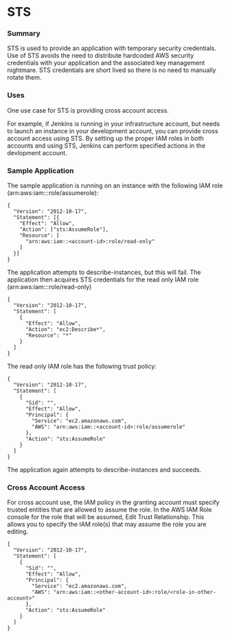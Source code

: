 # STS

### Summary

STS is used to provide an application with temporary security credentials.
Use of STS avoids the need to distribute hardcoded AWS security credentials
with your application and the associated key management nightmare.
STS credentials are short lived so there is no need to manually rotate them.

### Uses

One use case for STS is providing cross account access.

For example, if Jenkins is running in your infrastructure account, but needs
to launch an instance in your development account, you can provide cross account
access using STS. By setting up the proper IAM roles in both accounts and
using STS, Jenkins can perform specified actions in the devlopment account.

### Sample Application

The sample application is running on an instance with the following IAM role
(arn:aws:iam::<account-id>:role/assumerole):
```
{
  "Version": "2012-10-17",
  "Statement": [{
    "Effect": "Allow",
    "Action": ["sts:AssumeRole"],
    "Resource": [
      "arn:aws:iam::<account-id>:role/read-only"
    ]
  }]
}
```

The application attempts to describe-instances, but this will fail.
The application then acquires STS credentials for the read only IAM role
(arn:aws:iam::<account-id>:role/read-only)
```
{
  "Version": "2012-10-17",
  "Statement": [
    {
      "Effect": "Allow",
      "Action": "ec2:Describe*",
      "Resource": "*"
    }
  ]
}
```

The read only IAM role has the following trust policy:
```
{
  "Version": "2012-10-17",
  "Statement": [
    {
      "Sid": "",
      "Effect": "Allow",
      "Principal": {
        "Service": "ec2.amazonaws.com",
        "AWS": "arn:aws:iam::<account-id>:role/assumerole"
      },
      "Action": "sts:AssumeRole"
    }
  ]
}
```

The application again attempts to describe-instances and succeeds.


### Cross Account Access

For cross account use, the IAM policy in the granting account must specify
trusted entities that are allowed to assume the role.
In the AWS IAM Role console for the role that will be assumed, Edit Trust
Relationship. This allows you to specify the IAM role(s) that may assume
the role you are editing.

```
{
  "Version": "2012-10-17",
  "Statement": [
    {
      "Sid": "",
      "Effect": "Allow",
      "Principal": {
        "Service": "ec2.amazonaws.com",
        "AWS": "arn:aws:iam::<other-account-id>:role/<role-in-other-account>"
      },
      "Action": "sts:AssumeRole"
    }
  ]
}
```
